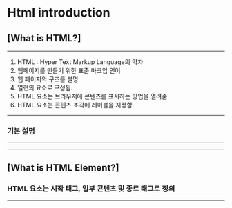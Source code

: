 # Html introduction

## [What is HTML?]
------------
1. HTML : Hyper Text Markup Language의 약자
2. 웹페이지를 만들기 위한 표준 마크업 언어
3. 웹 페이지의 구조를 설명
4. 열련의 요소로 구성됨.
5. HTML 요소는 브라우저에 콘텐츠를 표시하는 방법을 열려줌
6. HTML 요소는 콘텐츠 조각에 레이블을 지정함.
------------

### __기본 설명__
------------
<!-- 
- <!DOCTYE html> 선언이 문서는 HTML5 문서임을 정의
- <html> 요소는 HTML 페이지의 루트 요소
- <head> 요소는 HTML 페이지에 대한 메타정보를 포함
- <title> 요소는 HTML 페이지의 제목을 지정
- <body> 요소는 문서의 본문을 정의하고, 등호, 단락, 이미지, 하이퍼링크, 테이블, 리스트, 모든 가시적인 컨텐츠에 대한 컨테이너임.
- <h1> 요소는 큰 제목을 정의
- <p> 요소는 문단을 정의 -->
------------

## [What is HTML Element?]
### HTML 요소는 시작 태그, 일부 콘텐츠 및 종료 태그로 정의
------------ 
<!-- 
- <tagname> 내용은 사이에 입력 </tagname>
- ex) html, body, h1~h6, p, br, img, style 등 
-->
